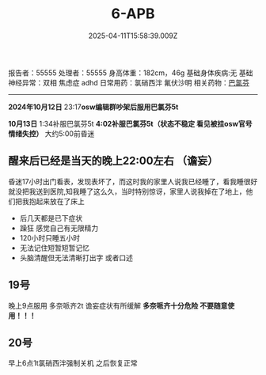 ﻿---
title: 6-APB
description: 
published: true
date: 2025-04-11T15:58:39.009Z
tags: 
editor: markdown
dateCreated: 2025-04-11T15:58:34.573Z
---

报告者：55555
处理者：55555
身高体重：182cm，46g
基础身体疾病:无
基础神经异常：双相 焦虑症 adhd 
日常用药：氯硝西泮 氟伏沙明
相关药物：[巴氯芬](/drug/BCF)

---
**2024年10月12日** 
23:17**osw编辑群吵架后服用巴氯芬5t**

**10月13日**
1:34补服巴氯芬5t
**4:02补服巴氯芬5t（状态不稳定 看见被挂osw官号情绪失控）**
大约5:00前昏迷

醒来后已经是当天的晚上22:00左右 （谵妄）
-
昏迷17小时出门看表，发现表坏了，而这时我的家里人说我已经睡了，看我睡很好就没把我送到医院,知我睡了这么久，当时特别惊讶，家里人说我掉在了地上，他们把我抱起来放在了床上

- 后几天都是已下症状
- 躁狂 感觉自己有无限精力
- 120小时只睡五小时
- 无法记住短暂短暂记忆
- 头脑清醒但无法清晰打出字 或者口述
## 19号
晚上9点服用 多奈哌齐2t
谵妄症状有所缓解
**多奈哌齐十分危险 不要随意使用！！！**
## 20号
早上6点1t氯硝西泮强制关机
之后恢复正常


